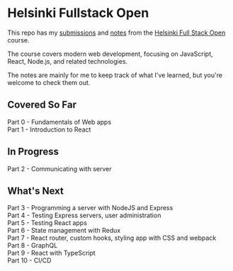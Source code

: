 # Helsinki Fullstack Open

This repo has my [submissions](submissions/) and [notes](course-notes/) from the [Helsinki Full Stack Open](https://fullstackopen.com/en/) course.  

The course covers modern web development, focusing on JavaScript, React, Node.js, and related technologies. 

The notes are mainly for me to keep track of what I've learned, but you're welcome to check them out.

## Covered So Far
Part 0 - Fundamentals of Web apps  
Part 1 - Introduction to React 

## In Progress
Part 2 - Communicating with server  

## What's Next
Part 3 - Programming a server with NodeJS and Express  
Part 4 - Testing Express servers, user administration  
Part 5 - Testing React apps  
Part 6 - State management with Redux  
Part 7 - React router, custom hooks, styling app with CSS and webpack  
Part 8 - GraphQL  
Part 9 - React with TypeScript  
Part 10 - CI/CD
